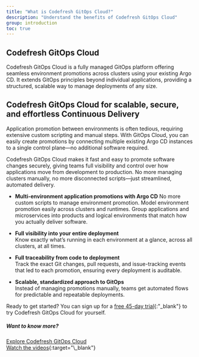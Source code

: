 ```yaml
---
title: "What is Codefresh GitOps Cloud?"
description: "Understand the benefits of Codefresh GitOps Cloud"
group: introduction
toc: true
---
```


## Codefresh GitOps Cloud
Codefresh GitOps Cloud is a fully managed GitOps platform offering seamless environment promotions across clusters using your existing Argo CD. It extends GitOps principles beyond individual applications, providing a structured, scalable way to manage deployments of any size. 

## Codefresh GitOps Cloud for scalable, secure, and effortless Continuous Delivery
Application promotion between environments is often tedious, requiring extensive custom scripting and manual steps. With GitOps Cloud, you can easily create promotions by connecting multiple existing Argo CD instances to a single control plane—no additional software required.

Codefresh GitOps Cloud makes it fast and easy to promote software changes securely, giving teams full visibility and control over how applications move from development to production. No more managing clusters manually, no more disconnected scripts—just streamlined, automated delivery.

* **Multi-environment application promotions with Argo CD**
  No more custom scripts to manage environment promotion. Model environment promotion easily across clusters and runtimes. Group applications and microservices into products and logical environments that match how you actually deliver software.

* **Full visibility into your entire deployment**  
  Know exactly what’s running in each environment at a glance, across all clusters, at all times.

* **Full traceability from code to deployment**  
  Track the exact Git changes, pull requests, and issue-tracking events that led to each promotion, ensuring every deployment is auditable.

* **Scalable, standardized approach to GitOps**  
  Instead of managing promotions manually, teams get automated flows for predictable and repeatable deployments.

Ready to get started? You can sign up for a [free 45-day trial](https://codefresh.io/codefresh-signup/){:"\_blank"} to try Codefresh GitOps Cloud for yourself. 

##### Want to know more?  
[Explore Codefresh GitOps Cloud]({{site.baseurl}}/{{site.gitops_collection}}/introduction/explore-gitops-cloud-features/)  
[Watch the videos](https://www.youtube.com/playlist?list=PL8mgsmlx4BWUmxV9SnoekqFd3WHcNIDl_){:target="\_blank"}